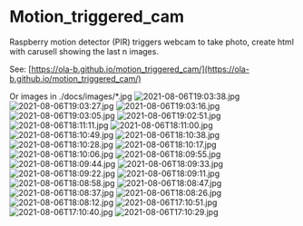 # Motion_triggered_cam
Raspberry motion detector (PIR) triggers webcam to take photo, create html with carusell showing the last n images.

See: [https://ola-b.github.io/motion_triggered_cam/](https://ola-b.github.io/motion_triggered_cam/)


Or images in ./docs/images/*.jpg
![2021-08-06T19:03:38.jpg](https://github.com/Ola-B/motion_triggered_cam/blob/main/docs/images/2021-08-06T19:03:38.jpg "2021-08-06T19:03:38.jpg")
![2021-08-06T19:03:27.jpg](https://github.com/Ola-B/motion_triggered_cam/blob/main/docs/images/2021-08-06T19:03:27.jpg "2021-08-06T19:03:27.jpg")
![2021-08-06T19:03:16.jpg](https://github.com/Ola-B/motion_triggered_cam/blob/main/docs/images/2021-08-06T19:03:16.jpg "2021-08-06T19:03:16.jpg")
![2021-08-06T19:03:05.jpg](https://github.com/Ola-B/motion_triggered_cam/blob/main/docs/images/2021-08-06T19:03:05.jpg "2021-08-06T19:03:05.jpg")
![2021-08-06T19:02:51.jpg](https://github.com/Ola-B/motion_triggered_cam/blob/main/docs/images/2021-08-06T19:02:51.jpg "2021-08-06T19:02:51.jpg")
![2021-08-06T18:11:11.jpg](https://github.com/Ola-B/motion_triggered_cam/blob/main/docs/images/2021-08-06T18:11:11.jpg "2021-08-06T18:11:11.jpg")
![2021-08-06T18:11:00.jpg](https://github.com/Ola-B/motion_triggered_cam/blob/main/docs/images/2021-08-06T18:11:00.jpg "2021-08-06T18:11:00.jpg")
![2021-08-06T18:10:49.jpg](https://github.com/Ola-B/motion_triggered_cam/blob/main/docs/images/2021-08-06T18:10:49.jpg "2021-08-06T18:10:49.jpg")
![2021-08-06T18:10:38.jpg](https://github.com/Ola-B/motion_triggered_cam/blob/main/docs/images/2021-08-06T18:10:38.jpg "2021-08-06T18:10:38.jpg")
![2021-08-06T18:10:28.jpg](https://github.com/Ola-B/motion_triggered_cam/blob/main/docs/images/2021-08-06T18:10:28.jpg "2021-08-06T18:10:28.jpg")
![2021-08-06T18:10:17.jpg](https://github.com/Ola-B/motion_triggered_cam/blob/main/docs/images/2021-08-06T18:10:17.jpg "2021-08-06T18:10:17.jpg")
![2021-08-06T18:10:06.jpg](https://github.com/Ola-B/motion_triggered_cam/blob/main/docs/images/2021-08-06T18:10:06.jpg "2021-08-06T18:10:06.jpg")
![2021-08-06T18:09:55.jpg](https://github.com/Ola-B/motion_triggered_cam/blob/main/docs/images/2021-08-06T18:09:55.jpg "2021-08-06T18:09:55.jpg")
![2021-08-06T18:09:44.jpg](https://github.com/Ola-B/motion_triggered_cam/blob/main/docs/images/2021-08-06T18:09:44.jpg "2021-08-06T18:09:44.jpg")
![2021-08-06T18:09:33.jpg](https://github.com/Ola-B/motion_triggered_cam/blob/main/docs/images/2021-08-06T18:09:33.jpg "2021-08-06T18:09:33.jpg")
![2021-08-06T18:09:22.jpg](https://github.com/Ola-B/motion_triggered_cam/blob/main/docs/images/2021-08-06T18:09:22.jpg "2021-08-06T18:09:22.jpg")
![2021-08-06T18:09:11.jpg](https://github.com/Ola-B/motion_triggered_cam/blob/main/docs/images/2021-08-06T18:09:11.jpg "2021-08-06T18:09:11.jpg")
![2021-08-06T18:08:58.jpg](https://github.com/Ola-B/motion_triggered_cam/blob/main/docs/images/2021-08-06T18:08:58.jpg "2021-08-06T18:08:58.jpg")
![2021-08-06T18:08:47.jpg](https://github.com/Ola-B/motion_triggered_cam/blob/main/docs/images/2021-08-06T18:08:47.jpg "2021-08-06T18:08:47.jpg")
![2021-08-06T18:08:37.jpg](https://github.com/Ola-B/motion_triggered_cam/blob/main/docs/images/2021-08-06T18:08:37.jpg "2021-08-06T18:08:37.jpg")
![2021-08-06T18:08:26.jpg](https://github.com/Ola-B/motion_triggered_cam/blob/main/docs/images/2021-08-06T18:08:26.jpg "2021-08-06T18:08:26.jpg")
![2021-08-06T18:08:12.jpg](https://github.com/Ola-B/motion_triggered_cam/blob/main/docs/images/2021-08-06T18:08:12.jpg "2021-08-06T18:08:12.jpg")
![2021-08-06T17:10:51.jpg](https://github.com/Ola-B/motion_triggered_cam/blob/main/docs/images/2021-08-06T17:10:51.jpg "2021-08-06T17:10:51.jpg")
![2021-08-06T17:10:40.jpg](https://github.com/Ola-B/motion_triggered_cam/blob/main/docs/images/2021-08-06T17:10:40.jpg "2021-08-06T17:10:40.jpg")
![2021-08-06T17:10:29.jpg](https://github.com/Ola-B/motion_triggered_cam/blob/main/docs/images/2021-08-06T17:10:29.jpg "2021-08-06T17:10:29.jpg")
